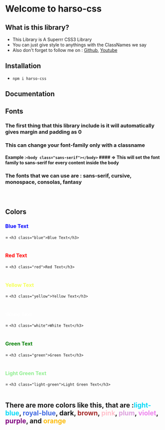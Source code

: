 # Welcome to harso-css 

## What is this library?
* This Library is A Superrr CSS3 Library
* You can just give style to anythings with the ClassNames we say
* Also don't forget to follow me on : <a href="https://github.com/Sreehari521">Github</a>, <a href="https://www.youtube.com/channel/UCYJKtrmrcSbFlNABR_JFWuQ/featured">Youtube</a>

## Installation
* ```npm i harso-css```

## Documentation <br>
### <h2>Fonts</h2>
### The first thing that this library include is it will automatically gives margin and padding as 0
### This can change your font-family only with a classname
#### Example :``` <body class="sans-serif"></body> ``` #### => This will set the font family to sans-serif for every content inside the body
### The fonts that we can use are : sans-serif, cursive, monospace, consolas, fantasy
### <br>
### <h2>Colors</h2>
### <h3 style="color:blue;">Blue Text</h3> = ``` <h3 class="blue">Blue Text</h3> ```<br><br>
### <h3 style="color:red;">Red Text</h3> = ``` <h3 class="red">Red Text</h3> ```<br><br>
### <h3 style="color:rgb(244, 255, 86);">Yellow Text</h3> = ``` <h3 class="yellow">Yellow Text</h3> ```<br><br>
### <h3 style="color:rgb(255, 255, 255);">White Text</h3> = ``` <h3 class="white">White Text</h3> ```<br><br>
### <h3 style="color:green;">Green Text</h3> = ``` <h3 class="green">Green Text</h3> ```<br><br>
### <h3 style="color:lightgreen;">Light Green Text</h3> = ``` <h3 class="light-green">Light Green Text</h3> ```<br><br>
### <h2>There are more colors like this, that are :<span style="color:rgb(6, 218, 247)">light-blue</span>, <span style="color:royalblue;">royal-blue</span>, <span style="color:#131618;">dark</span>, <span style="color:brown;">brown</span>, <span style="color:pink;">pink</span>, <span style="color:plum;">plum</span>, <span style="color:violet">violet</span>, <span style="color:purple">purple</span>, <span style="color:indigo"></span> and <span style="color:rgb(252, 187, 10)">orange</span></h2>